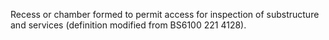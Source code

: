 ﻿Recess or chamber formed to permit access for inspection of substructure and services (definition modified from BS6100 221 4128).